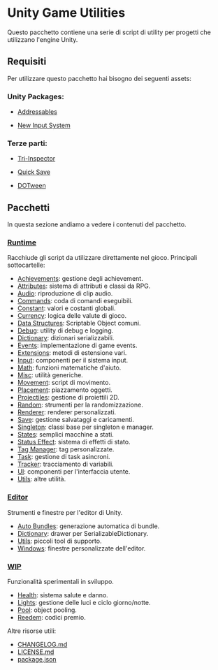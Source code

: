 # Unity Game Utilities

Questo pacchetto contiene una serie di script di utility per progetti che utilizzano l'engine Unity.

## Requisiti

Per utilizzare questo pacchetto hai bisogno dei seguenti assets:

### Unity Packages:

* [Addressables](https://docs.unity3d.com/Packages/com.unity.addressables@2.1/manual/index.html)

* [New Input System](https://docs.unity3d.com/Packages/com.unity.inputsystem@1.10/manual/index.html)

### Terze parti:

* [Tri-Inspector](https://github.com/codewriter-packages/Tri-Inspector)

* [Quick Save](https://www.claytoninds.com/quick-save)

* [DOTween](http://dotween.demigiant.com/)

## Pacchetti

In questa sezione andiamo a vedere i contenuti del pacchetto.

### [Runtime](./Runtime)
Racchiude gli script da utilizzare direttamente nel gioco.
Principali sottocartelle:
- [Achievements](./Runtime/Achievements): gestione degli achievement.
- [Attributes](./Runtime/Attributes): sistema di attributi e classi da RPG.
- [Audio](./Runtime/Audio): riproduzione di clip audio.
- [Commands](./Runtime/Commands): coda di comandi eseguibili.
- [Constant](./Runtime/Constant): valori e costanti globali.
- [Currency](./Runtime/Currency): logica delle valute di gioco.
- [Data Structures](./Runtime/Data%20Structures): Scriptable Object comuni.
- [Debug](./Runtime/Debug): utility di debug e logging.
- [Dictionary](./Runtime/Dictionary): dizionari serializzabili.
- [Events](./Runtime/Events): implementazione di game events.
- [Extensions](./Runtime/Extensions): metodi di estensione vari.
- [Input](./Runtime/Input): componenti per il sistema input.
- [Math](./Runtime/Math): funzioni matematiche d'aiuto.
- [Misc](./Runtime/Misc): utilità generiche.
- [Movement](./Runtime/Movement): script di movimento.
- [Placement](./Runtime/Placement): piazzamento oggetti.
- [Projectiles](./Runtime/Projectiles): gestione di proiettili 2D.
- [Random](./Runtime/Random): strumenti per la randomizzazione.
- [Renderer](./Runtime/Renderer): renderer personalizzati.
- [Save](./Runtime/Save): gestione salvataggi e caricamenti.
- [Singleton](./Runtime/Singleton): classi base per singleton e manager.
- [States](./Runtime/States): semplici macchine a stati.
- [Status Effect](./Runtime/Status%20Effect): sistema di effetti di stato.
- [Tag Manager](./Runtime/Tag%20Manager): tag personalizzate.
- [Task](./Runtime/Task): gestione di task asincroni.
- [Tracker](./Runtime/Tracker): tracciamento di variabili.
- [UI](./Runtime/UI): componenti per l'interfaccia utente.
- [Utils](./Runtime/Utils): altre utilità.

### [Editor](./Editor)
Strumenti e finestre per l'editor di Unity.
- [Auto Bundles](./Editor/Auto%20Bundles): generazione automatica di bundle.
- [Dictionary](./Editor/Dictionary): drawer per SerializableDictionary.
- [Utils](./Editor/Utils): piccoli tool di supporto.
- [Windows](./Editor/Windows): finestre personalizzate dell'editor.

### [WIP](./WIP)
Funzionalità sperimentali in sviluppo.
- [Health](./WIP/Health): sistema salute e danno.
- [Lights](./WIP/Lights): gestione delle luci e ciclo giorno/notte.
- [Pool](./WIP/Pool): object pooling.
- [Reedem](./WIP/Reedem): codici premio.

Altre risorse utili:
- [CHANGELOG.md](./CHANGELOG.md)
- [LICENSE.md](./LICENSE.md)
- [package.json](./package.json)
